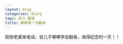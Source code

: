 ```yaml
---
layout: blog
categories: diary
tags: 武汉 翻身
title: 嘟嘟第一次翻身
---
```


刚刚老婆来电话，说儿子嘟嘟学会翻身，值得纪念的一天！！